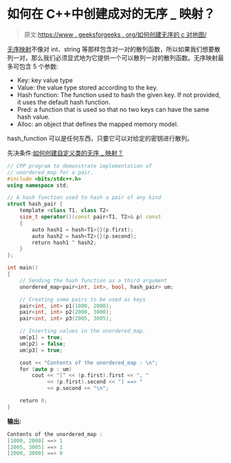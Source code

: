 # 如何在 C++中创建成对的无序 _ 映射？

> 原文:[https://www . geeksforgeeks . org/如何创建无序的 c 对地图/](https://www.geeksforgeeks.org/how-to-create-an-unordered_map-of-pairs-in-c/)

[无序映射](https://www.geeksforgeeks.org/unordered_map-in-stl-and-its-applications/)不像对 int、string 等那样包含对一对的散列函数，所以如果我们想要散列一对，那么我们必须显式地为它提供一个可以散列一对的散列函数。无序映射最多可包含 5 个参数:

*   Key: key value type
*   Value: the value type stored according to the key.
*   Hash function: The function used to hash the given key. If not provided, it uses the default hash function.
*   Pred: a function that is used so that no two keys can have the same hash value.
*   Alloc: an object that defines the mapped memory model.

hash_function 可以是任何东西，只要它可以对给定的密钥进行散列。

先决条件:[如何创建自定义类的无序 _ 映射？](https://www.geeksforgeeks.org/how-to-create-an-unordered_map-of-user-defined-class-in-cpp/)

```cpp
// CPP program to demonstrate implementation of
// unordered_map for a pair.
#include <bits/stdc++.h>
using namespace std;

// A hash function used to hash a pair of any kind
struct hash_pair {
    template <class T1, class T2>
    size_t operator()(const pair<T1, T2>& p) const
    {
        auto hash1 = hash<T1>{}(p.first);
        auto hash2 = hash<T2>{}(p.second);
        return hash1 ^ hash2;
    }
};

int main()
{
    // Sending the hash function as a third argument
    unordered_map<pair<int, int>, bool, hash_pair> um;

    // Creating some pairs to be used as keys
    pair<int, int> p1(1000, 2000);
    pair<int, int> p2(2000, 3000); 
    pair<int, int> p3(2005, 3005); 

    // Inserting values in the unordered_map.
    um[p1] = true;
    um[p2] = false;
    um[p3] = true;

    cout << "Contents of the unordered_map : \n";
    for (auto p : um)
        cout << "[" << (p.first).first << ", " 
             << (p.first).second << "] ==> "
             << p.second << "\n";

    return 0;
}
```

**输出:**

```cpp
Contents of the unordered_map : 
[1000, 2000] ==> 1
[2005, 3005] ==> 1
[2000, 3000] ==> 0

```